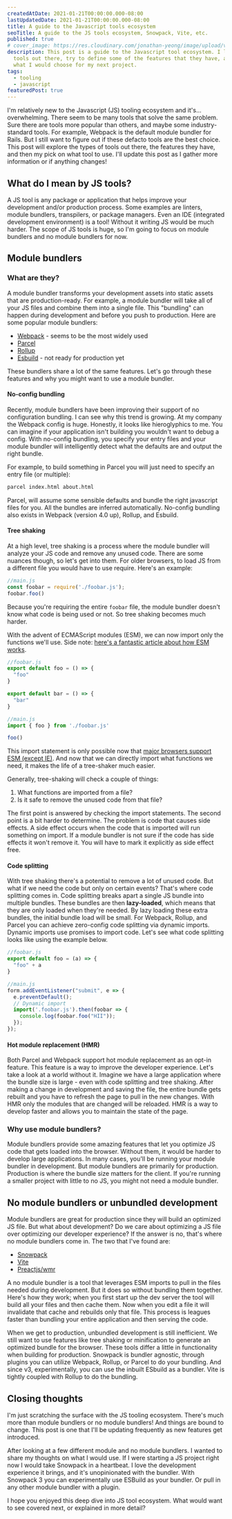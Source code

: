 ```yaml
---
createdAtDate: 2021-01-21T00:00:00.000-08:00
lastUpdatedDate: 2021-01-21T00:00:00.000-08:00
title: A guide to the Javascript tools ecosystem
seoTitle: A guide to the JS tools ecosystem, Snowpack, Vite, etc.
published: true
# cover_image: https://res.cloudinary.com/jonathan-yeong/image/upload/v1611244940/personal-blog/cover_images/a-guide-to-js-tooling-ecosystem_dlbaid.png
description: This post is a guide to the Javascript tool ecosystem. I look at the
  tools out there, try to define some of the features that they have, and talk about
  what I would choose for my next project.
tags:
  - tooling
  - javascript
featuredPost: true
---
```

I'm relatively new to the Javascript (JS) tooling ecosystem and it's... overwhelming. There seem to be many tools that solve the same problem. Sure there are tools more popular than others, and maybe some industry-standard tools. For example, Webpack is the default module bundler for Rails. But I still want to figure out if these defacto tools are the best choice. This post will explore the types of tools out there, the features they have, and then my pick on what tool to use. I'll update this post as I gather more information or if anything changes!

## What do I mean by JS tools?

A JS tool is any package or application that helps improve your development and/or production process. Some examples are linters, module bundlers, transpilers, or package managers. Even an IDE (integrated development environment) is a tool! Without it writing JS would be much harder. The scope of JS tools is huge, so I'm going to focus on module bundlers and no module bundlers for now.

## Module bundlers

### What are they?

A module bundler transforms your development assets into static assets that are production-ready. For example, a module bundler will take all of your JS files and combine them into a single file. This "bundling" can happen during development and before you push to production. Here are some popular module bundlers:

* [Webpack](https://www.notion.so/1-b2d6a623bad44e2194a82f3de37600b3) - seems to be the most widely used
* [Parcel](https://parceljs.org/)
* [Rollup](https://rollupjs.org/guide/en/)
* [Esbuild](https://esbuild.github.io/) - not ready for production yet

These bundlers share a lot of the same features. Let's go through these features and why you might want to use a module bundler.

#### No-config bundling

Recently, module bundlers have been improving their support of no configuration bundling. I can see why this trend is growing. At my company the Webpack config is huge. Honestly, it looks like hieroglyphics to me. You can imagine if your application isn't building you wouldn't want to debug a config. With no-config bundling, you specify your entry files and your module bundler will intelligently detect what the defaults are and output the right bundle.

For example, to build something in Parcel you will just need to specify an entry file (or multiple):

```bash
parcel index.html about.html
```

Parcel, will assume some sensible defaults and bundle the right javascript files for you. All the bundles are inferred automatically. No-config bundling also exists in Webpack (version 4.0 up), Rollup, and Esbuild.

#### Tree shaking

At a high level, tree shaking is a process where the module bundler will analyze your JS code and remove any unused code. There are some nuances though, so let's get into them. For older browsers, to load JS from a different file you would have to use require. Here's an example:

```javascript
//main.js
const foobar = require('./foobar.js');
foobar.foo()
```

Because you're requiring the entire `foobar` file, the module bundler doesn't know what code is being used or not. So tree shaking becomes much harder.

With the advent of ECMAScript modules (ESM), we can now import only the functions we'll use. Side note: [here's a fantastic article about how ESM works](https://hacks.mozilla.org/2018/03/es-modules-a-cartoon-deep-dive/).

```javascript
//foobar.js
export default foo = () => {
  "foo"
}

export default bar = () => {
  "bar"
}

//main.js
import { foo } from './foobar.js'

foo()
```

This import statement is only possible now that [major browsers support ESM (except IE)](https://developer.mozilla.org/en-US/docs/Web/JavaScript/Guide/Modules#import). And now that we can directly import what functions we need, it makes the life of a tree-shaker much easier.

Generally, tree-shaking will check a couple of things:

1. What functions are imported from a file?
2. Is it safe to remove the unused code from that file?

The first point is answered by checking the import statements. The second point is a bit harder to determine. The problem is code that causes side effects. A side effect occurs when the code that is imported will run something on import. If a module bundler is not sure if the code has side effects it won't remove it. You will have to mark it explicitly as side effect free.

#### Code splitting

With tree shaking there's a potential to remove a lot of unused code. But what if we need the code but only on certain events? That's where code splitting comes in. Code splitting breaks apart a single JS bundle into multiple bundles. These bundles are then **lazy-loaded**, which means that they are only loaded when they're needed. By lazy loading these extra bundles, the initial bundle load will be small. For Webpack, Rollup, and Parcel you can achieve zero-config code splitting via dynamic imports. Dynamic imports use promises to import code. Let's see what code splitting looks like using the example below.

```javascript
//foobar.js
export default foo = (a) => {
  "foo" + a
}

//main.js
form.addEventListener("submit", e => {
  e.preventDefault();
  // Dynamic import
  import('.foobar.js').then(foobar => {
    console.log(foobar.foo("HII"));
  });
});
```

#### Hot module replacement (HMR)

Both Parcel and Webpack support hot module replacement as an opt-in feature. This feature is a way to improve the developer experience. Let's take a look at a world without it. Imagine we have a large application where the bundle size is large - even with code splitting and tree shaking. After making a change in development and saving the file, the entire bundle gets rebuilt and you have to refresh the page to pull in the new changes. With HMR only the modules that are changed will be reloaded. HMR is a way to develop faster and allows you to maintain the state of the page.

### Why use module bundlers?

Module bundlers provide some amazing features that let you optimize JS code that gets loaded into the browser. Without them, it would be harder to develop large applications. In many cases, you'll be running your module bundler in development. But module bundlers are primarily for production. Production is where the bundle size matters for the client. If you're running a smaller project with little to no JS, you might not need a module bundler.

## No module bundlers or unbundled development

Module bundlers are great for production since they will build an optimized JS file. But what about development? Do we care about optimizing a JS file over optimizing our developer experience? If the answer is no, that's where no module bundlers come in. The two that I've found are:

* [Snowpack](https://www.snowpack.dev/)
* [Vite](https://vitejs.dev/)
* [Preactjs/wmr](https://github.com/preactjs/wmr)

A no module bundler is a tool that leverages ESM imports to pull in the files needed during development. But it does so without bundling them together. Here's how they work; when you first start up the dev server the tool will build all your files and then cache them. Now when you edit a file it will invalidate that cache and rebuilds only that file. This process is leagues faster than bundling your entire application and then serving the code.

When we get to production, unbundled development is still inefficient. We still want to use features like tree shaking or minification to generate an optimized bundle for the browser. These tools differ a little in functionality when building for production. Snowpack is bundler agnostic, through plugins you can utilize Webpack, Rollup, or Parcel to do your bundling. And since v3, experimentally, you can use the inbuilt ESbuild as a bundler. Vite is tightly coupled with Rollup to do the bundling.

## Closing thoughts

I'm just scratching the surface with the JS tooling ecosystem. There's much more than module bundlers or no module bundlers! And things are bound to change. This post is one that I'll be updating frequently as new features get introduced.

After looking at a few different module and no module bundlers. I wanted to share my thoughts on what I would use. If I were starting a JS project right now I would take Snowpack in a heartbeat. I love the development experience it brings, and it's unopinionated with the bundler. With Snowpack 3 you can experimentally use ESBuild as your bundler. Or pull in any other module bundler with a plugin.

I hope you enjoyed this deep dive into JS tool ecosystem. What would want to see covered next, or explained in more detail?